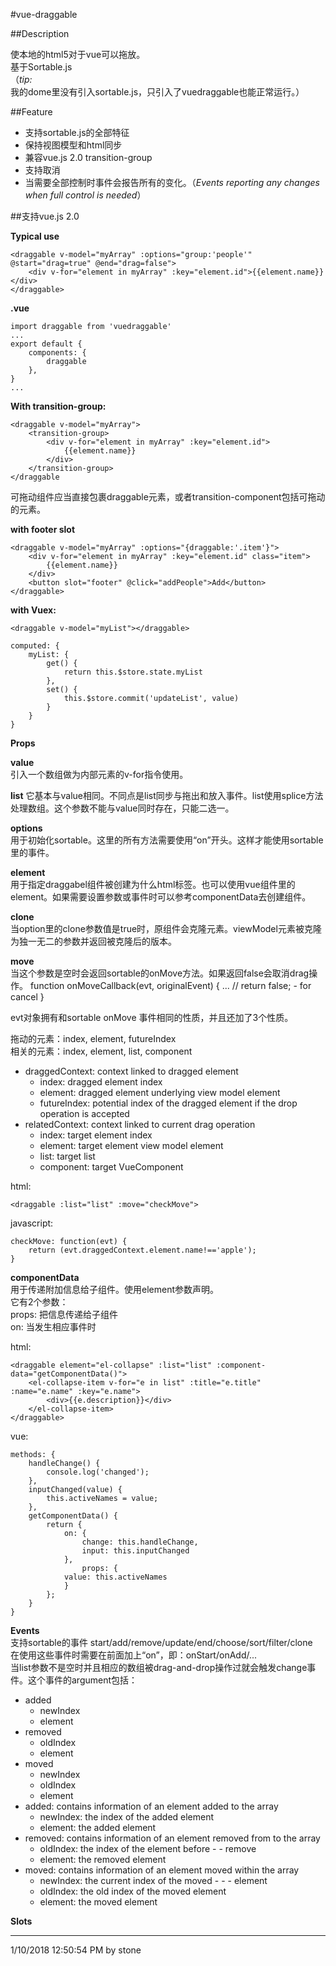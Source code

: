 #vue-draggable  

##Description  

使本地的html5对于vue可以拖放。  
基于Sortable.js  
（*tip:*  我的dome里没有引入sortable.js，只引入了vuedraggable也能正常运行。）  

##Feature  

- 支持sortable.js的全部特征
- 保持视图模型和html同步
- 兼容vue.js 2.0 transition-group
- 支持取消
- 当需要全部控制时事件会报告所有的变化。（*Events reporting any changes when full control is needed*）  

##支持vue.js 2.0  

**Typical use**  

	<draggable v-model="myArray" :options="group:'people'" @start="drag=true" @end="drag=false">
		<div v-for="element in myArray" :key="element.id">{{element.name}}</div>
	</draggable>

**.vue**  

	import draggable from 'vuedraggable'
	...
	export default {
		components: {
			draggable
		},
	}
	...

**With transition-group:**  

	<draggable v-model="myArray">
		<transition-group>
			<div v-for="element in myArray" :key="element.id">
				{{element.name}}
			</div>
		</transition-group>
	</draggable

可拖动组件应当直接包裹draggable元素，或者transition-component包括可拖动的元素。  

**with footer slot**  

	<draggable v-model="myArray" :options="{draggable:'.item'}">
	    <div v-for="element in myArray" :key="element.id" class="item">
	        {{element.name}}
	    </div>
	    <button slot="footer" @click="addPeople">Add</button>
	</draggable>

**with Vuex:**  

	<draggable v-model="myList"></draggable>

	computed: {
		myList: {
			get() {
				return this.$store.state.myList
			},
			set() {
				this.$store.commit('updateList', value)
			}
		}
	}

**Props**  

**value**  
引入一个数组做为内部元素的v-for指令使用。  

**list**
它基本与value相同。不同点是list同步与拖出和放入事件。list使用splice方法处理数组。这个参数不能与value同时存在，只能二选一。  

**options**  
用于初始化sortable。这里的所有方法需要使用“on”开头。这样才能使用sortable里的事件。  

**element**  
用于指定draggabel组件被创建为什么html标签。也可以使用vue组件里的element。如果需要设置参数或事件时可以参考componentData去创建组件。  

**clone**  
当option里的clone参数值是true时，原组件会克隆元素。viewModel元素被克隆为独一无二的参数并返回被克隆后的版本。  

**move**  
当这个参数是空时会返回sortable的onMove方法。如果返回false会取消drag操作。
	function onMoveCallback(evt, originalEvent) {
		...
		// return false; - for cancel
	} 

evt对象拥有和sortable onMove 事件相同的性质，并且还加了3个性质。  

拖动的元素：index, element, futureIndex  
相关的元素：index, element, list, component

- draggedContext: context linked to dragged element
	- index: dragged element index
	- element: dragged element underlying view model element
	- futureIndex: potential index of the dragged element if the drop operation is accepted
- relatedContext: context linked to current drag operation
	- index: target element index
	- element: target element view model element
	- list: target list
	- component: target VueComponent

html:  

	<draggable :list="list" :move="checkMove">

javascript:  

	checkMove: function(evt) {
		return (evt.draggedContext.element.name!=='apple');
	}


**componentData**  
用于传递附加信息给子组件。使用element参数声明。  
它有2个参数：  
props: 把信息传递给子组件  
on: 当发生相应事件时  

html:  

	<draggable element="el-collapse" :list="list" :component-data="getComponentData()">
    	<el-collapse-item v-for="e in list" :title="e.title" :name="e.name" :key="e.name">
	        <div>{{e.description}}</div>
	    </el-collapse-item>
	</draggable>

vue:  

	methods: {
		handleChange() {
			console.log('changed');
		},
		inputChanged(value) {
			this.activeNames = value;
		},
		getComponentData() {
			return {
				on: {
					change: this.handleChange,
					input: this.inputChanged
				},
					props: {
				value: this.activeNames
				}
			};
		}
	}
	
**Events**  
支持sortable的事件
start/add/remove/update/end/choose/sort/filter/clone  
在使用这些事件时需要在前面加上“on”，即：onStart/onAdd/...  
当list参数不是空时并且相应的数组被drag-and-drop操作过就会触发change事件。这个事件的argument包括：  

- added
	- newIndex
	- element
- removed
	- oldIndex
	- element
- moved
	- newIndex
	- oldIndex
	- element  
- added: contains information of an element added to the array
    - newIndex: the index of the added element
    - element: the added element
- removed: contains information of an element removed from to the array
    - oldIndex: the index of the element before - - remove
    - element: the removed element
- moved: contains information of an element moved within the array
    - newIndex: the current index of the moved - - - element
    - oldIndex: the old index of the moved element
    - element: the moved element

**Slots**  

***
1/10/2018 12:50:54 PM by stone
